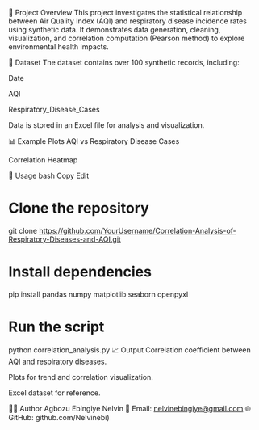 📌 Project Overview
This project investigates the statistical relationship between Air Quality Index (AQI) and respiratory disease incidence rates using synthetic data. It demonstrates data generation, cleaning, visualization, and correlation computation (Pearson method) to explore environmental health impacts.

📂 Dataset
The dataset contains over 100 synthetic records, including:

Date

AQI

Respiratory_Disease_Cases

Data is stored in an Excel file for analysis and visualization.

📊 Example Plots
AQI vs Respiratory Disease Cases

Correlation Heatmap

🚀 Usage
bash
Copy
Edit
# Clone the repository
git clone https://github.com/YourUsername/Correlation-Analysis-of-Respiratory-Diseases-and-AQI.git

# Install dependencies
pip install pandas numpy matplotlib seaborn openpyxl

# Run the script
python correlation_analysis.py
📈 Output
Correlation coefficient between AQI and respiratory diseases.

Plots for trend and correlation visualization.

Excel dataset for reference.

🧑‍💻 Author
Agbozu Ebingiye Nelvin
📧 Email: nelvinebingiye@gmail.com
🌐 GitHub: github.com/Nelvinebi)
